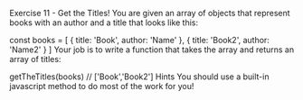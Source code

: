 Exercise 11 - Get the Titles!
You are given an array of objects that represent books with an author and a title that looks like this:

const books = [
  {
    title: 'Book',
    author: 'Name'
  },
  {
    title: 'Book2',
    author: 'Name2'
  }
]
Your job is to write a function that takes the array and returns an array of titles:

getTheTitles(books) // ['Book','Book2']
Hints
You should use a built-in javascript method to do most of the work for you!